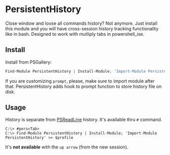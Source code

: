 PersistentHistory
======================
Close window and loose all commands history? Not anymore. Just install this module and you will have 
cross-session history tracking functionality like in bash.
Designed to work with mutliply tabs in powershell_ise.

Install
----------------------
Install from PSGallery:

```powershell
Find-Module PersistentHistory | Install-Module; 'Import-Module PersistentHistory' >> $profile
```

If you are customizing `prompt`, please, make sure to import module after that.
PersistentHistory adds hook to prompt function to store history file on disk.

Usage
----------------------

History is separate from [PSReadLine](https://github.com/lzybkr/PSReadLine) history.
It's available thru `#` command.

```text
C:\> #pers<Tab>
C:\> Find-Module PersistentHistory | Install-Module; 'Import-Module PersistentHistory' >> $profile
```

It's **not available** with the `up arrow` (from the new session).


